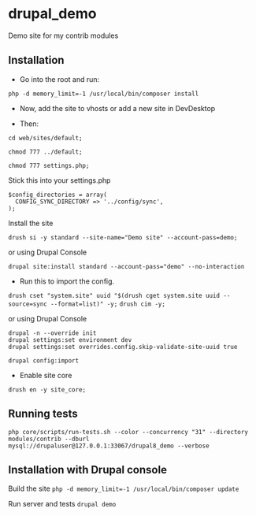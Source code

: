# drupal_demo
Demo site for my contrib modules

## Installation

- Go into the root and run:

`php -d memory_limit=-1 /usr/local/bin/composer install`

- Now, add the site to vhosts or add a new site in DevDesktop

- Then:

`cd web/sites/default;`

`chmod 777 ../default;`

`chmod 777 settings.php;`

Stick this into your settings.php

```
$config_directories = array(
  CONFIG_SYNC_DIRECTORY => '../config/sync',
);
```

Install the site

`drush si -y standard --site-name="Demo site" --account-pass=demo;`

or using Drupal Console

`drupal site:install standard --account-pass="demo" --no-interaction`

- Run this to import the config.

`drush cset "system.site" uuid "$(drush cget system.site uuid --source=sync --format=list)" -y;`
`drush cim -y;`

or using Drupal Console

```
drupal -n --override init                                                                                                                  drupal settings:set environment dev
drupal settings:set overrides.config.skip-validate-site-uuid true                                  

drupal config:import
````

- Enable site core

`drush en -y site_core;`

## Running tests

`php core/scripts/run-tests.sh --color --concurrency "31" --directory modules/contrib --dburl mysql://drupaluser@127.0.0.1:33067/drupal8_demo --verbose`

## Installation with Drupal console
Build the site
`php -d memory_limit=-1 /usr/local/bin/composer update `

Run server and tests
`drupal demo`

